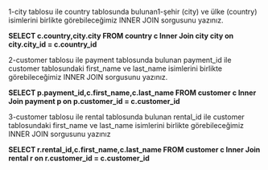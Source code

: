 1-city tablosu ile country tablosunda bulunan1-şehir (city) ve ülke (country) isimlerini birlikte görebileceğimiz INNER JOIN sorgusunu yazınız.

**SELECT c.country,city.city FROM country c
Inner Join city city on city.city_id = c.country_id**


2-customer tablosu ile payment tablosunda bulunan payment_id ile customer tablosundaki first_name ve last_name isimlerini birlikte görebileceğimiz INNER JOIN sorgusunu yazınız.


**SELECT p.payment_id,c.first_name,c.last_name FROM customer c
Inner Join payment p on p.customer_id = c.customer_id**


3-customer tablosu ile rental tablosunda bulunan rental_id ile customer tablosundaki first_name ve last_name isimlerini birlikte görebileceğimiz INNER JOIN sorgusunu yazınız


**SELECT r.rental_id,c.first_name,c.last_name FROM customer c
Inner Join rental r on r.customer_id = c.customer_id**
